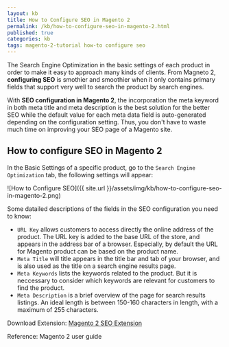 ```yaml
---
layout: kb
title: How to Configure SEO in Magento 2
permalink: /kb/how-to-configure-seo-in-magento-2.html
published: true
categories: kb 
tags: magento-2-tutorial how-to configure seo 
---
```


The Search Engine Optimization in the basic settings of each product in order to make it easy to approach many kinds of clients. From Magneto 2, **configuring SEO** is smothier and smoothier when it only contains primary fields that support very well to search the product by search engines. 

With **SEO configuration in Magento 2**, the incorporation the meta keyword in both meta title and meta description is the best solution for the better SEO while the default value for each meta data field is auto-generated depending on the configuration setting. Thus, you don't have to waste much time on improving your SEO page of a Magento site.

## How to configure SEO in Magento 2

In the Basic Settings of a specific product, go to the `Search Engine Optimization` tab, the following settings will appear:

![How to Configure SEO]({{ site.url }}/assets/img/kb/how-to-configure-seo-in-magento-2.png)

Some datailed descriptions of the fields in the SEO configuration you need to know:

* `URL Key` allows customers to access directly the online address of the product. The URL key is added to the base URL of the store, and appears in the address bar of a browser. Especially, by default the URL for Magento product can be based on the product name.
* `Meta Title` will title appears in the title bar and tab of your browser, and is also used as the title on a search engine results page.
* `Meta Keywords` lists the keywords related to the product. But it is neccessary to consider which keywords are relevant for customers to find the product.
* `Meta Description` is a brief overview of the page for search results listings. An ideal length is between 150-160 characters in length, with a maximum of 255 characters. 

Download Extension: <a href="https://www.mageplaza.com/magento-2-seo-extension/">Magento 2 SEO Extension</a>


Reference: Magento 2 user guide